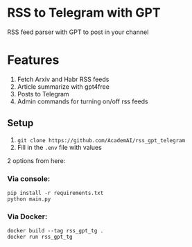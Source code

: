 # RSS to Telegram with GPT
RSS feed parser with GPT to post in your channel

# Features
1. Fetch Arxiv and Habr RSS feeds 
2. Article summarize with gpt4free
3. Posts to Telegram
4. Admin commands for turning on/off rss feeds

## Setup
1. `git clone https://github.com/AcademAI/rss_gpt_telegram` 
2. Fill in the `.env` file with values

2 options from here:

### Via console:
```
pip install -r requirements.txt
python main.py
```

### Via Docker:
```
docker build --tag rss_gpt_tg . 
docker run rss_gpt_tg
```
